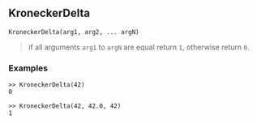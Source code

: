 ## KroneckerDelta

```
KroneckerDelta(arg1, arg2, ... argN)
```
> if all arguments `arg1` to `argN` are equal return `1`, otherwise return `0`. 
 
### Examples

```
>> KroneckerDelta(42)
0

>> KroneckerDelta(42, 42.0, 42)
1
```